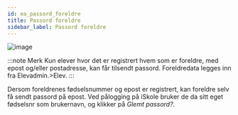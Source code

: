 ```yaml
---
id: ea_passord_foreldre
title: Passord foreldre
sidebar_label: Passord foreldre
---
```


![image](https://user-images.githubusercontent.com/80097133/137470507-4548ba6b-765e-43d7-aa52-817ea687699a.png)

:::note Merk
Kun elever hvor det er registrert hvem som er foreldre, med epost og/eller postadresse, kan får tilsendt passord. Foreldredata legges inn fra Elevadmin.>Elev.
:::

Dersom foreldrenes fødselsnummer og epost er registrert, kan foreldre selv få sendt passord på epost. Ved pålogging på iSkole bruker de da sitt eget fødselsnr som brukernavn, og klikker på _Glemt passord?_.
